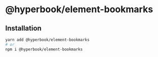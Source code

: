 # @hyperbook/element-bookmarks

## Installation

```sh
yarn add @hyperbook/element-bookmarks
# or
npm i @hyperbook/element-bookmarks
```
